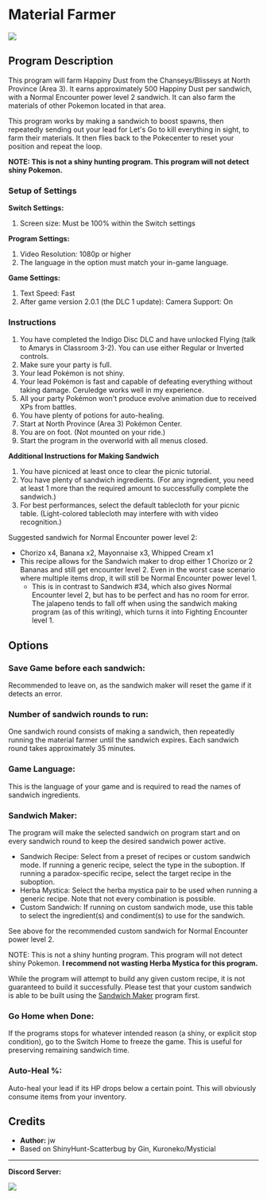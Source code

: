 # Material Farmer

<img src="../images/MaterialFarmer-0.png">


## Program Description

This program will farm Happiny Dust from the Chanseys/Blisseys at North Province (Area 3). It earns approximately 500 Happiny Dust per sandwich, with a Normal Encounter power level 2 sandwich. It can also farm the materials of other Pokemon located in that area.

This program works by making a sandwich to boost spawns, then repeatedly sending out your lead for Let's Go to kill everything in sight, to farm their materials. It then flies back to the Pokecenter to reset your position and repeat the loop.

**NOTE: This is not a shiny hunting program. This program will not detect shiny Pokemon.**

### Setup of Settings

**Switch Settings:**

1. Screen size: Must be 100% within the Switch settings

**Program Settings:**

1. Video Resolution: 1080p or higher
2. The language in the option must match your in-game language.

**Game Settings:**

1. Text Speed: Fast
2. After game version 2.0.1 (the DLC 1 update): Camera Support: On

### Instructions

1. You have completed the Indigo Disc DLC and have unlocked Flying (talk to Amarys in Classroom 3-2). You can use either Regular or Inverted controls.
2. Make sure your party is full.
3. Your lead Pokémon is not shiny.
4. Your lead Pokémon is fast and capable of defeating everything without taking damage. Ceruledge works well in my experience.
5. All your party Pokémon won't produce evolve animation due to received XPs from battles.
6. You have plenty of potions for auto-healing.
7. Start at North Province (Area 3) Pokémon Center.
8. You are on foot. (Not mounted on your ride.)
9. Start the program in the overworld with all menus closed.

**Additional Instructions for Making Sandwich**

1. You have picniced at least once to clear the picnic tutorial.
2. You have plenty of sandwich ingredients. (For any ingredient, you need at least 1 more than the required amount to successfully complete the sandwich.)
3. For best performances, select the default tablecloth for your picnic table. (Light-colored tablecloth may interfere with with video recognition.)

Suggested sandwich for Normal Encounter power level 2:

- Chorizo x4, Banana x2, Mayonnaise x3, Whipped Cream x1
- This recipe allows for the Sandwich maker to drop either 1 Chorizo or 2 Bananas and still get encounter level 2. Even in the worst case scenario where multiple items drop, it will still be Normal Encounter power level 1.
  - This is in contrast to Sandwich #34, which also gives Normal Encounter level 2, but has to be perfect and has no room for error. The jalapeno tends to fall off when using the sandwich making program (as of this writing), which turns it into Fighting Encounter level 1.

## Options

### Save Game before each sandwich:

Recommended to leave on, as the sandwich maker will reset the game if it detects an error.

### Number of sandwich rounds to run:

One sandwich round consists of making a sandwich, then repeatedly running the material farmer until the sandwich expires. Each sandwich round takes approximately 35 minutes.

### Game Language:

This is the language of your game and is required to read the names of sandwich ingredients.

### Sandwich Maker:

The program will make the selected sandwich on program start and on every sandwich round to keep the desired sandwich power active.

- Sandwich Recipe: Select from a preset of recipes or custom sandwich mode. If running a generic recipe, select the type in the suboption. If running a paradox-specific recipe, select the target recipe in the suboption.
- Herba Mystica: Select the herba mystica pair to be used when running a generic recipe. Note that not every combination is possible.
- Custom Sandwich: If running on custom sandwich mode, use this table to select the ingredient(s) and condiment(s) to use for the sandwich.

See above for the recommended custom sandwich for Normal Encounter power level 2.

NOTE: This is not a shiny hunting program. This program will not detect shiny Pokemon. **I recommend not wasting Herba Mystica for this program.**

While the program will attempt to build any given custom recipe, it is not guaranteed to build it successfully. Please test that your custom sandwich is able to be built using the [Sandwich Maker](SandwichMaker.md) program first.

### Go Home when Done:

If the programs stops for whatever intended reason (a shiny, or explicit stop condition), go to the Switch Home to freeze the game. This is useful for preserving remaining sandwich time.

### Auto-Heal %:

Auto-heal your lead if its HP drops below a certain point. This will obviously consume items from your inventory.


## Credits

- **Author:** jw
- Based on ShinyHunt-Scatterbug by Gin, Kuroneko/Mysticial


<hr>

**Discord Server:** 

[<img src="https://canary.discordapp.com/api/guilds/695809740428673034/widget.png?style=banner2">](https://discord.gg/cQ4gWxN)

